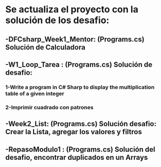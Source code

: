 
# Se actualiza el proyecto con la solución de los desafio:
## -DFCsharp_Week1_Mentor: (Programs.cs) Solución de Calculadora
## -W1_Loop_Tarea : (Programs.cs) Solución de desafio:
### 			1-Write a program in C# Sharp to display the multiplication table of a given integer
### 			2-Imprimir cuadrado con patrones 
## -Week2_List: (Programs.cs) Solución desafio: Crear la Lista, agregar los valores y filtros 
## -RepasoModulo1 : (Programs.cs) Solución del desafio, encontrar duplicados en un Arrays 
